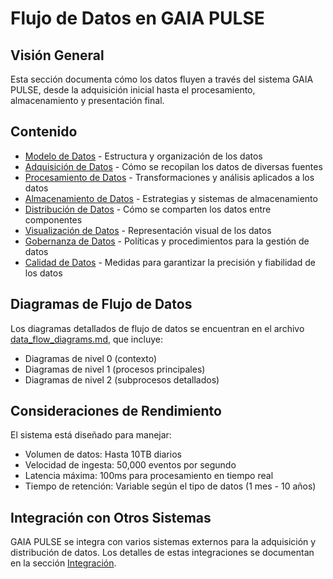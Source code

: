 # Flujo de Datos en GAIA PULSE

## Visión General

Esta sección documenta cómo los datos fluyen a través del sistema GAIA PULSE, desde la adquisición inicial hasta el procesamiento, almacenamiento y presentación final.

## Contenido

- [Modelo de Datos](./data_model.md) - Estructura y organización de los datos
- [Adquisición de Datos](./data_acquisition.md) - Cómo se recopilan los datos de diversas fuentes
- [Procesamiento de Datos](./data_processing.md) - Transformaciones y análisis aplicados a los datos
- [Almacenamiento de Datos](./data_storage.md) - Estrategias y sistemas de almacenamiento
- [Distribución de Datos](./data_distribution.md) - Cómo se comparten los datos entre componentes
- [Visualización de Datos](./data_visualization.md) - Representación visual de los datos
- [Gobernanza de Datos](./data_governance.md) - Políticas y procedimientos para la gestión de datos
- [Calidad de Datos](./data_quality.md) - Medidas para garantizar la precisión y fiabilidad de los datos

## Diagramas de Flujo de Datos

Los diagramas detallados de flujo de datos se encuentran en el archivo [data_flow_diagrams.md](./data_flow_diagrams.md), que incluye:

- Diagramas de nivel 0 (contexto)
- Diagramas de nivel 1 (procesos principales)
- Diagramas de nivel 2 (subprocesos detallados)

## Consideraciones de Rendimiento

El sistema está diseñado para manejar:

- Volumen de datos: Hasta 10TB diarios
- Velocidad de ingesta: 50,000 eventos por segundo
- Latencia máxima: 100ms para procesamiento en tiempo real
- Tiempo de retención: Variable según el tipo de datos (1 mes - 10 años)

## Integración con Otros Sistemas

GAIA PULSE se integra con varios sistemas externos para la adquisición y distribución de datos. Los detalles de estas integraciones se documentan en la sección [Integración](../integration/README.md).
